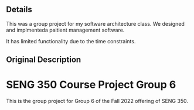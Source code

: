 ## Details ##

This was a group project for my software architecture class. We designed and implmenteda paitient management software. 

It has limited functionality due to the time constraints.

## Original Description ##
# SENG 350 Course Project Group 6

This is the group project for Group 6 of the Fall 2022 offering of SENG 350.

